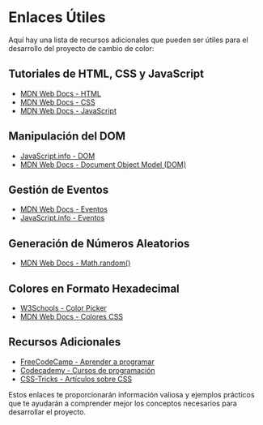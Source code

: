 # Enlaces Útiles

Aquí hay una lista de recursos adicionales que pueden ser útiles para el desarrollo del proyecto de cambio de color:

## Tutoriales de HTML, CSS y JavaScript
- [MDN Web Docs - HTML](https://developer.mozilla.org/es/docs/Web/HTML)
- [MDN Web Docs - CSS](https://developer.mozilla.org/es/docs/Web/CSS)
- [MDN Web Docs - JavaScript](https://developer.mozilla.org/es/docs/Web/JavaScript)

## Manipulación del DOM
- [JavaScript.info - DOM](https://javascript.info/dom)
- [MDN Web Docs - Document Object Model (DOM)](https://developer.mozilla.org/es/docs/Web/API/Document_Object_Model)

## Gestión de Eventos
- [MDN Web Docs - Eventos](https://developer.mozilla.org/es/docs/Web/Events)
- [JavaScript.info - Eventos](https://javascript.info/introduction-browser-events)

## Generación de Números Aleatorios
- [MDN Web Docs - Math.random()](https://developer.mozilla.org/es/docs/Web/JavaScript/Referencia/Objetos_globales/Math/random)

## Colores en Formato Hexadecimal
- [W3Schools - Color Picker](https://www.w3schools.com/colors/colors_picker.asp)
- [MDN Web Docs - Colores CSS](https://developer.mozilla.org/es/docs/Web/CSS/color)

## Recursos Adicionales
- [FreeCodeCamp - Aprender a programar](https://www.freecodecamp.org/)
- [Codecademy - Cursos de programación](https://www.codecademy.com/)
- [CSS-Tricks - Artículos sobre CSS](https://css-tricks.com/)

Estos enlaces te proporcionarán información valiosa y ejemplos prácticos que te ayudarán a comprender mejor los conceptos necesarios para desarrollar el proyecto.